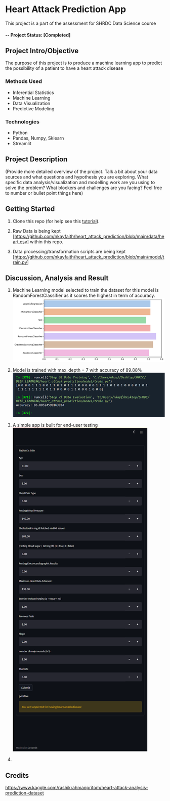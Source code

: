 # Heart Attack Prediction App
This project is a part of the assessment for SHRDC Data Science course

#### -- Project Status: [Completed]

## Project Intro/Objective
The purpose of this project is to produce a machine learning app to predict the possibility of a patient to have a heart attack disease

### Methods Used
* Inferential Statistics
* Machine Learning
* Data Visualization
* Predictive Modeling


### Technologies
* Python
* Pandas, Numpy, Sklearn
* Streamlit

## Project Description
(Provide more detailed overview of the project.  Talk a bit about your data sources and what questions and hypothesis you are exploring. What specific data analysis/visualization and modelling work are you using to solve the problem? What blockers and challenges are you facing?  Feel free to number or bullet point things here)


## Getting Started

1. Clone this repo (for help see this [tutorial](https://help.github.com/articles/cloning-a-repository/)).
2. Raw Data is being kept [https://github.com/nkayfaith/heart_attack_prediction/blob/main/data/heart.csv] within this repo.
    
3. Data processing/transformation scripts are being kept [https://github.com/nkayfaith/heart_attack_prediction/blob/main/model/train.py]

## Discussion, Analysis and Result
1. Machine Learning model selected to train the dataset for this model is RandomForestClassifier as it scores the highest in term of accuracy.
![image](statics/model_selection_from_score.png)

2. Model is trained with max_depth = 7 with accuracy of 89.88%
![image](statics/result_screenhot.PNG)

3. A simple app is built for end-user testing
![image](statics/app_screenshot.png)
5. 


## Credits
https://www.kaggle.com/rashikrahmanpritom/heart-attack-analysis-prediction-dataset
